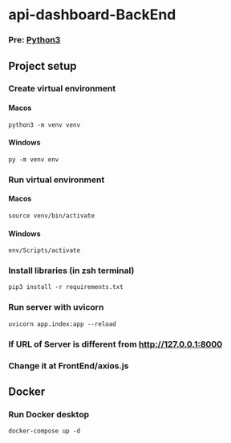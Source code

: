 # api-dashboard-BackEnd

### Pre: [Python3](https://www.python.org/)

## Project setup

### Create virtual environment
#### Macos

```
python3 -m venv venv
```
#### Windows
```
py -m venv env
```

### Run virtual environment

#### Macos

```
source venv/bin/activate
```

#### Windows

```
env/Scripts/activate
```

### Install libraries (in zsh terminal)

```
pip3 install -r requirements.txt
```

### Run server with uvicorn

```
uvicorn app.index:app --reload
```

### If URL of Server is different from http://127.0.0.1:8000

### Change it at FrontEnd/axios.js

## Docker

### Run Docker desktop

```
docker-compose up -d
```
